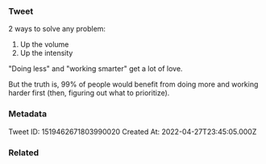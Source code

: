 ### Tweet
2 ways to solve any problem:

1. Up the volume
2. Up the intensity

"Doing less" and "working smarter" get a lot of love.

But the truth is, 99% of people would benefit from doing more and working harder first (then, figuring out what to prioritize).

### Metadata
Tweet ID: 1519462671803990020
Created At: 2022-04-27T23:45:05.000Z

### Related


